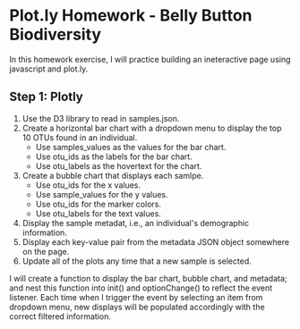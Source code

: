 # Plot.ly Homework - Belly Button Biodiversity

In this homework exercise, I will practice building an ineteractive page using javascript and plot.ly.

## Step 1: Plotly
1. Use the D3 library to read in samples.json.
2. Create a horizontal bar chart with a dropdown menu to display the top 10 OTUs found in an individual.
    - Use samples_values as the values for the bar chart.
    - Use otu_ids as the labels for the bar chart.
    - Use otu_labels as the hovertext for the chart.
3. Create a bubble chart that displays each samlpe.
    - Use otu_ids for the x values.
    - Use sample_values for the y values.
    - Use otu_ids for the marker colors.
    - Use otu_labels for the text values.
4. Display the sample metadat, i.e., an individual's demographic information.
5. Display each key-value pair from the metadata JSON object somewhere on the page.
6. Update all of the plots any time that a new sample is selected.


I will create a function to display the bar chart, bubble chart, and metadata; and nest this function into init() and optionChange() to reflect the event listener. Each time when I trigger the event by selecting an item from dropdown menu, new displays will be populated accordingly with the correct filtered information.